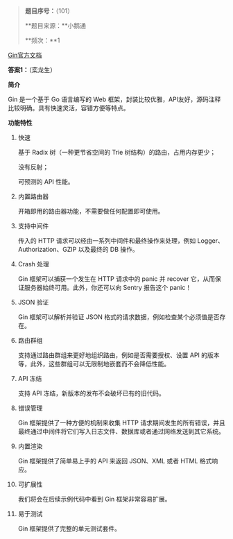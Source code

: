 > **题目序号：**（101）
>
> **题目来源：**小鹅通
>
> **频次：**1

[Gin官方文档](https://gin-gonic.com/zh-cn/docs/introduction/)

**答案1：**（栾龙生）

**简介**

Gin 是一个基于 Go 语言编写的 Web 框架，封装比较优雅，API友好，源码注释比较明确。具有快速灵活，容错方便等特点。

**功能特性**

1. 快速

   基于 Radix 树（一种更节省空间的 Trie 树结构）的路由，占用内存更少；

   没有反射；

   可预测的 API 性能。

2. 内置路由器

   开箱即用的路由器功能，不需要做任何配置即可使用。

3. 支持中间件

   传入的 HTTP 请求可以经由一系列中间件和最终操作来处理，例如 Logger、Authorization、GZIP 以及最终的 DB 操作。

4. Crash 处理

   Gin 框架可以捕获一个发生在 HTTP 请求中的 panic 并 recover 它，从而保证服务器始终可用。此外，你还可以向 Sentry 报告这个 panic！

5. JSON 验证

   Gin 框架可以解析并验证 JSON 格式的请求数据，例如检查某个必须值是否存在。

6. 路由群组

   支持通过路由群组来更好地组织路由，例如是否需要授权、设置 API 的版本等，此外，这些群组可以无限制地嵌套而不会降低性能。

7. API 冻结

   支持 API 冻结，新版本的发布不会破坏已有的旧代码。

8. 错误管理

   Gin 框架提供了一种方便的机制来收集 HTTP 请求期间发生的所有错误，并且最终通过中间件将它们写入日志文件、数据库或者通过网络发送到其它系统。

9. 内置渲染

   Gin 框架提供了简单易上手的 API 来返回 JSON、XML 或者 HTML 格式响应。

10. 可扩展性

    我们将会在后续示例代码中看到 Gin 框架非常容易扩展。

11. 易于测试

    Gin 框架提供了完整的单元测试套件。